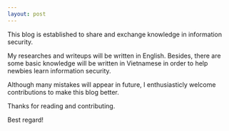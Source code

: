 ```yaml
---
layout: post
---
```

This blog is established to share and exchange knowledge in information security.

My researches and writeups will be written in English. Besides, there are some basic knowledge will be written in Vietnamese in order to help newbies learn information security.

Although many mistakes will appear in future, I enthusiasticly welcome contributions to make this blog better.

Thanks for reading and contributing.

Best regard!